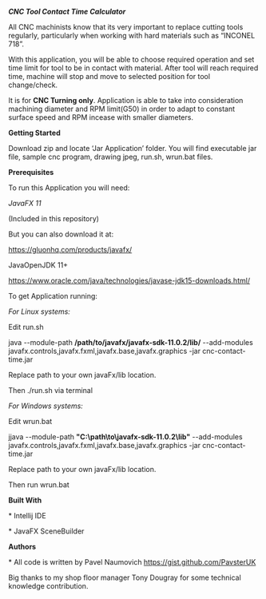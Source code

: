 ***CNC Tool Contact Time Calculator***

<span id="anchor"></span>All CNC machinists know that its very important to replace cutting tools regularly, particularly when working with hard materials such as “INCONEL 718”.

With this application, you will be able to choose required operation and set time limit for tool to be in contact with material. After tool will reach required time, machine will stop and move to selected position for tool change/check.

It is for **CNC Turning only**. Application is able to take into consideration machining diameter and RPM limit(G50) in order to adapt to constant surface speed and RPM incease with smaller diameters.

**Getting Started**

Download zip and locate ‘Jar Application’ folder. You will find executable jar file, sample cnc program, drawing jpeg, run.sh, wrun.bat files.

**Prerequisites**

To run this Application you will need:

*JavaFX 11*

(Included in this repository)

But you can also download it at:

<https://gluonhq.com/products/javafx/>

JavaOpenJDK 11+

https://www.oracle.com/java/technologies/javase-jdk15-downloads.html/

To get Application running:

*For Linux systems:*

Edit run.sh

java --module-path **/path/to/javafx/javafx-sdk-11.0.2/lib/** --add-modules javafx.controls,javafx.fxml,javafx.base,javafx.graphics -jar cnc-contact-time.jar

Replace path to your own javaFx/lib location.

Then ./run.sh via terminal

*For Windows systems:*

Edit wrun.bat

jjava --module-path **"C:\\path\\to\\javafx-sdk-11.0.2\\lib"** --add-modules javafx.controls,javafx.fxml,javafx.base,javafx.graphics -jar cnc-contact-time.jar

Replace path to your own javaFx/lib location.

Then run wrun.bat

**Built With**

\* Intellij IDE

\* JavaFX SceneBuilder

**Authors**

\* All code is written by Pavel Naumovich https://gist.github.com/PavsterUK

Big thanks to my shop floor manager Tony Dougray for some technical knowledge contribution.
